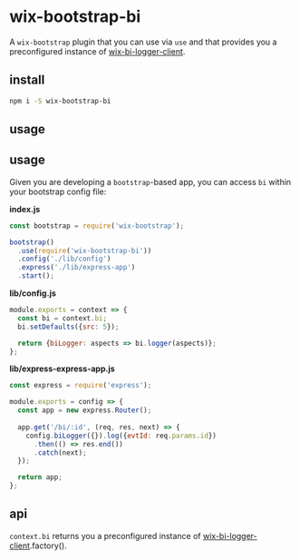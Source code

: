 # wix-bootstrap-bi

A `wix-bootstrap` plugin that you can use via `use` and that provides you a preconfigured instance of [wix-bi-logger-client](../../bi/wix-bi-logger-client).

## install

```bash
npm i -S wix-bootstrap-bi
```

## usage

## usage

Given you are developing a `bootstrap`-based app, you can access `bi` within your bootstrap config file:

**index.js**

```js
const bootstrap = require('wix-bootstrap');

bootstrap()
  .use(require('wix-bootstrap-bi'))  
  .config('./lib/config')
  .express('./lib/express-app')
  .start();
```

**lib/config.js**

```js
module.exports = context => {
  const bi = context.bi;
  bi.setDefaults({src: 5});

  return {biLogger: aspects => bi.logger(aspects)};
};
```

**lib/express-express-app.js**

```js
const express = require('express');

module.exports = config => {
  const app = new express.Router();
  
  app.get('/bi/:id', (req, res, next) => {
    config.biLogger({}).log({evtId: req.params.id})
      .then(() => res.end())
      .catch(next);
  });

  return app;
};
```

## api

`context.bi` returns you a preconfigured instance of [wix-bi-logger-client](../../bi/wix-bi-logger-client).factory().
